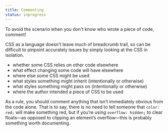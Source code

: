 ```yaml
---
title: Commenting
status: inprogress
---
```


To avoid the scenario when you don't know who wrote a piece of code, comment!

CSS as a language doesn't leave much of breadcrumb trail, so can be difficult to pinpoint accurately issues by simply looking at the CSS in isolation.

* whether some CSS relies on other code elsewhere
* what effect changing some code will have elsewhere
* where else some CSS might be used
* what styles something might inherit (intentionally or otherwise)
* what styles something might pass on (intentionally or otherwise)
* where the author intended a piece of CSS to be used

As a rule, you should comment anything that isn’t immediately obvious from the code alone. That is to say, there is no need to tell someone that `color: red;` will make something red, but if you’re using `overflow: hidden;` to clear floats—as opposed to clipping an element’s overflow—this is probably something worth documenting.
